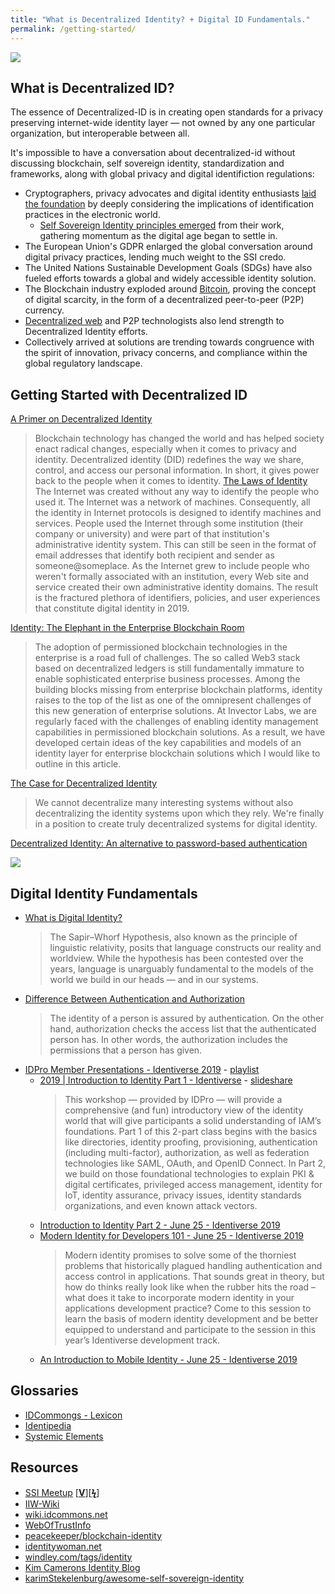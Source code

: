 ```yaml
---
title: "What is Decentralized Identity? + Digital ID Fundamentals."
permalink: /getting-started/
---
```


![](https://i.imgur.com/9KpJRDr.png)

## What is Decentralized ID?

The essence of Decentralized-ID is in creating open standards for a privacy preserving internet-wide identity layer — not owned by any one particular organization, but interoperable between all.

It's impossible to have a conversation about decentralized-id without discussing blockchain, self sovereign identity, standardization and frameworks, along with global privacy and digital identifiction regulations:


* Cryptographers, privacy advocates and digital identity enthusiasts <a href="/history/">laid the foundation</a> by deeply considering the implications of identification practices in the electronic world.
  * <a href="/literature/self-sovereign-identity/evolution-of-ssi/">Self Sovereign Identity principles emerged</a> from their work, gathering momentum as the digital age began to settle in.
* The European Union's GDPR enlarged the global conversation around digital privacy practices, lending much weight to the SSI credo.
* The United Nations Sustainable Development Goals (SDGs) have also fueled efforts towards a global and widely accessible identity solution.
* The Blockchain industry exploded around <a href="https://bitcoinfo.xyz">Bitcoin</a>, proving the concept of digital scarcity, in the form of a decentralized peer-to-peer (P2P) currency.
* <a href="https://sourcecrypto.pub/decentralized-web/">Decentralized web</a> and P2P technologists also lend strength to Decentralized Identity efforts.
* Collectively arrived at solutions are trending towards congruence with the spirit of innovation, privacy concerns, and compliance within the global regulatory landscape.

## Getting Started with Decentralized ID

[A Primer on Decentralized Identity](https://selfkey.org/a-primer-on-decentralized-identity/)
  > Blockchain technology has changed the world and has helped society enact radical changes, especially when it comes to privacy and identity. Decentralized identity (DID) redefines the way we share, control, and access our personal information. In short, it gives power back to the people when it comes to identity.
[The Laws of Identity](http://www.windley.com/archives/2019/01/the_laws_of_identity.shtml)
  > The Internet was created without any way to identify the people who used it. The Internet was a network of machines. Consequently, all the identity in Internet protocols is designed to identify machines and services. People used the Internet through some institution (their company or university) and were part of that institution's administrative identity system. This can still be seen in the format of email addresses that identify both recipient and sender as someone@someplace. As the Internet grew to include people who weren't formally associated with an institution, every Web site and service created their own administrative identity domains. The result is the fractured plethora of identifiers, policies, and user experiences that constitute digital identity in 2019.

[Identity: The Elephant in the Enterprise Blockchain Room](https://hackernoon.com/identity-the-elephant-in-the-enterprise-blockchain-room-6f31ed8d4132)
  > The adoption of permissioned blockchain technologies in the enterprise is a road full of challenges. The so called Web3 stack based on decentralized ledgers is still fundamentally immature to enable sophisticated enterprise business processes. Among the building blocks missing from enterprise blockchain platforms, identity raises to the top of the list as one of the omnipresent challenges of this new generation of enterprise solutions. At Invector Labs, we are regularly faced with the challenges of enabling identity management capabilities in permissioned blockchain solutions. As a result, we have developed certain ideas of the key capabilities and models of an identity layer for enterprise blockchain solutions which I would like to outline in this article.

[The Case for Decentralized Identity](https://www.windley.com/archives/2017/08/the_case_for_decentralized_identity.shtml)
  > We cannot decentralize many interesting systems without also decentralizing the identity systems upon which they rely. We're finally in a position to create truly decentralized systems for digital identity.

[Decentralized Identity: An alternative to password-based authentication](https://www.ibm.com/blogs/blockchain/2018/10/decentralized-identity-an-alternative-to-password-based-authentication/)

[![](http://i.imgur.com/7asRg1y.png)](https://www.gsma.com/identity/wp-content/uploads/2019/11/MWCA-19-ID-seminar-Microsoft-presentation-final.pdf)

## Digital Identity Fundamentals

* [What is Digital Identity?](https://medium.com/humanizing-the-singularity/what-is-digital-identity-c77983c03306)
  > The Sapir–Whorf Hypothesis, also known as the principle of linguistic relativity, posits that language constructs our reality and worldview. While the hypothesis has been contested over the years, language is unarguably fundamental to the models of the world we build in our heads — and in our systems.
* [Difference Between Authentication and Authorization](https://techdifferences.com/difference-between-authentication-and-authorization.html)
  > The identity of a person is assured by authentication. On the other hand, authorization checks the access list that the authenticated person has. In other words, the authorization includes the permissions that a person has given.
* [IDPro Member Presentations - Identiverse 2019](https://idpro.org/member-present) - [playlist](https://www.youtube.com/playlist?list=PLpKq7xRiIHaTDwAqpIU1UYpKZY03tfTMf)
  * [2019 | Introduction to Identity Part 1 - Identiverse](https://www.youtube.com/watch?v=T5w1EXqMqR0&list=PLpKq7xRiIHaTDwAqpIU1UYpKZY03tfTMf&index=5&t=0s) -  [slideshare](https://www.slideshare.net/Identiverse/2019-introduction-to-identity-part-1-identiverse-day-1-june-25)
    > This workshop — provided by IDPro — will provide a comprehensive (and fun) introductory view of the identity world that will give participants a solid understanding of IAM’s foundations. Part 1 of this 2-part class begins with the basics like directories, identity proofing, provisioning, authentication (including multi-factor), authorization, as well as federation technologies like SAML, OAuth, and OpenID Connect. In Part 2, we build on those foundational technologies to explain PKI & digital certificates, privileged access management, identity for IoT, identity assurance, privacy issues, identity standards organizations, and even known attack vectors.
  * [Introduction to Identity Part 2 - June 25 - Identiverse 2019](https://www.youtube.com/watch?v=zxKRUXmTLJs)
  * [Modern Identity for Developers 101 - June 25 - Identiverse 2019](https://www.youtube.com/watch?v=kWpqFWz_9II)
    > Modern identity promises to solve some of the thorniest problems that historically plagued handling authentication and access control in applications. That sounds great in theory, but how do thinks really look like when the rubber hits the road – what does it take to incorporate modern identity in your applications development practice? Come to this session to learn the basis of modern identity development and be better equipped to understand and participate to the session in this year’s Identiverse development track.
  * [An Introduction to Mobile Identity - June 25 - Identiverse 2019](https://www.youtube.com/watch?v=25qiVyZEZOg&list=PLpKq7xRiIHaTDwAqpIU1UYpKZY03tfTMf&index=18)


## Glossaries

* [IDCommongs - Lexicon](http://wiki.idcommons.org/Lexicon)
* [Identipedia](http://wiki.idcommons.org/Identipedia)
* [Systemic Elements](http://wiki.idcommons.org/Systemic_Elements)

## Resources

* [SSI Meetup](http://ssimeetup.org/) [[**V**](https://www.youtube.com/channel/UCSqSTlKdbbCM1muGOhDa3Og)][[**ϟ**](https://www.slideshare.net/SSIMeetup/presentations/)] 
* [IIW-Wiki](https://iiw.idcommons.net/Main_Page)
* [wiki.idcommons.net](http://wiki.idcommons.net/Main_Page)
* [WebOfTrustInfo](https://github.com/WebOfTrustInfo/)
* [peacekeeper/blockchain-identity](https://github.com/peacekeeper/blockchain-identity)
* [identitywoman.net](https://identitywoman.net/)
* [windley.com/tags/identity](http://www.windley.com/tags/identity.shtml)
* [Kim Camerons Identity Blog](https://identityblog.com)
* [karimStekelenburg/awesome-self-sovereign-identity](https://github.com/karimStekelenburg/awesome-self-sovereign-identity)
